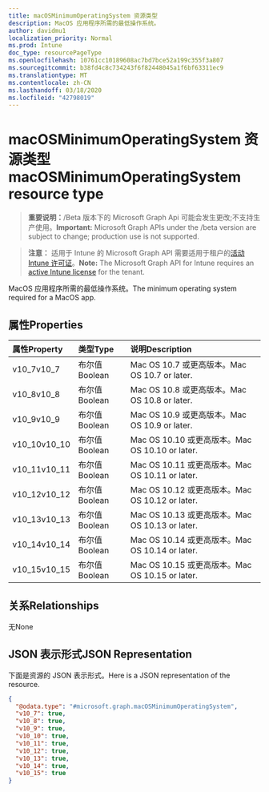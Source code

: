 ```yaml
---
title: macOSMinimumOperatingSystem 资源类型
description: MacOS 应用程序所需的最低操作系统。
author: davidmu1
localization_priority: Normal
ms.prod: Intune
doc_type: resourcePageType
ms.openlocfilehash: 10761cc10189608ac7bd7bce52a199c355f3a807
ms.sourcegitcommit: b38fd4c8c734243f6f82448045a1f6bf63311ec9
ms.translationtype: MT
ms.contentlocale: zh-CN
ms.lasthandoff: 03/18/2020
ms.locfileid: "42798019"
---
```

# <a name="macosminimumoperatingsystem-resource-type"></a><span data-ttu-id="6de9c-103">macOSMinimumOperatingSystem 资源类型</span><span class="sxs-lookup"><span data-stu-id="6de9c-103">macOSMinimumOperatingSystem resource type</span></span>

> <span data-ttu-id="6de9c-104">**重要说明：**/Beta 版本下的 Microsoft Graph Api 可能会发生更改;不支持生产使用。</span><span class="sxs-lookup"><span data-stu-id="6de9c-104">**Important:** Microsoft Graph APIs under the /beta version are subject to change; production use is not supported.</span></span>

> <span data-ttu-id="6de9c-105">**注意：** 适用于 Intune 的 Microsoft Graph API 需要适用于租户的[活动 Intune 许可证](https://go.microsoft.com/fwlink/?linkid=839381)。</span><span class="sxs-lookup"><span data-stu-id="6de9c-105">**Note:** The Microsoft Graph API for Intune requires an [active Intune license](https://go.microsoft.com/fwlink/?linkid=839381) for the tenant.</span></span>

<span data-ttu-id="6de9c-106">MacOS 应用程序所需的最低操作系统。</span><span class="sxs-lookup"><span data-stu-id="6de9c-106">The minimum operating system required for a MacOS app.</span></span>

## <a name="properties"></a><span data-ttu-id="6de9c-107">属性</span><span class="sxs-lookup"><span data-stu-id="6de9c-107">Properties</span></span>
|<span data-ttu-id="6de9c-108">属性</span><span class="sxs-lookup"><span data-stu-id="6de9c-108">Property</span></span>|<span data-ttu-id="6de9c-109">类型</span><span class="sxs-lookup"><span data-stu-id="6de9c-109">Type</span></span>|<span data-ttu-id="6de9c-110">说明</span><span class="sxs-lookup"><span data-stu-id="6de9c-110">Description</span></span>|
|:---|:---|:---|
|<span data-ttu-id="6de9c-111">v10_7</span><span class="sxs-lookup"><span data-stu-id="6de9c-111">v10_7</span></span>|<span data-ttu-id="6de9c-112">布尔值</span><span class="sxs-lookup"><span data-stu-id="6de9c-112">Boolean</span></span>|<span data-ttu-id="6de9c-113">Mac OS 10.7 或更高版本。</span><span class="sxs-lookup"><span data-stu-id="6de9c-113">Mac OS 10.7 or later.</span></span>|
|<span data-ttu-id="6de9c-114">v10_8</span><span class="sxs-lookup"><span data-stu-id="6de9c-114">v10_8</span></span>|<span data-ttu-id="6de9c-115">布尔值</span><span class="sxs-lookup"><span data-stu-id="6de9c-115">Boolean</span></span>|<span data-ttu-id="6de9c-116">Mac OS 10.8 或更高版本。</span><span class="sxs-lookup"><span data-stu-id="6de9c-116">Mac OS 10.8 or later.</span></span>|
|<span data-ttu-id="6de9c-117">v10_9</span><span class="sxs-lookup"><span data-stu-id="6de9c-117">v10_9</span></span>|<span data-ttu-id="6de9c-118">布尔值</span><span class="sxs-lookup"><span data-stu-id="6de9c-118">Boolean</span></span>|<span data-ttu-id="6de9c-119">Mac OS 10.9 或更高版本。</span><span class="sxs-lookup"><span data-stu-id="6de9c-119">Mac OS 10.9 or later.</span></span>|
|<span data-ttu-id="6de9c-120">v10_10</span><span class="sxs-lookup"><span data-stu-id="6de9c-120">v10_10</span></span>|<span data-ttu-id="6de9c-121">布尔值</span><span class="sxs-lookup"><span data-stu-id="6de9c-121">Boolean</span></span>|<span data-ttu-id="6de9c-122">Mac OS 10.10 或更高版本。</span><span class="sxs-lookup"><span data-stu-id="6de9c-122">Mac OS 10.10 or later.</span></span>|
|<span data-ttu-id="6de9c-123">v10_11</span><span class="sxs-lookup"><span data-stu-id="6de9c-123">v10_11</span></span>|<span data-ttu-id="6de9c-124">布尔值</span><span class="sxs-lookup"><span data-stu-id="6de9c-124">Boolean</span></span>|<span data-ttu-id="6de9c-125">Mac OS 10.11 或更高版本。</span><span class="sxs-lookup"><span data-stu-id="6de9c-125">Mac OS 10.11 or later.</span></span>|
|<span data-ttu-id="6de9c-126">v10_12</span><span class="sxs-lookup"><span data-stu-id="6de9c-126">v10_12</span></span>|<span data-ttu-id="6de9c-127">布尔值</span><span class="sxs-lookup"><span data-stu-id="6de9c-127">Boolean</span></span>|<span data-ttu-id="6de9c-128">Mac OS 10.12 或更高版本。</span><span class="sxs-lookup"><span data-stu-id="6de9c-128">Mac OS 10.12 or later.</span></span>|
|<span data-ttu-id="6de9c-129">v10_13</span><span class="sxs-lookup"><span data-stu-id="6de9c-129">v10_13</span></span>|<span data-ttu-id="6de9c-130">布尔值</span><span class="sxs-lookup"><span data-stu-id="6de9c-130">Boolean</span></span>|<span data-ttu-id="6de9c-131">Mac OS 10.13 或更高版本。</span><span class="sxs-lookup"><span data-stu-id="6de9c-131">Mac OS 10.13 or later.</span></span>|
|<span data-ttu-id="6de9c-132">v10_14</span><span class="sxs-lookup"><span data-stu-id="6de9c-132">v10_14</span></span>|<span data-ttu-id="6de9c-133">布尔值</span><span class="sxs-lookup"><span data-stu-id="6de9c-133">Boolean</span></span>|<span data-ttu-id="6de9c-134">Mac OS 10.14 或更高版本。</span><span class="sxs-lookup"><span data-stu-id="6de9c-134">Mac OS 10.14 or later.</span></span>|
|<span data-ttu-id="6de9c-135">v10_15</span><span class="sxs-lookup"><span data-stu-id="6de9c-135">v10_15</span></span>|<span data-ttu-id="6de9c-136">布尔值</span><span class="sxs-lookup"><span data-stu-id="6de9c-136">Boolean</span></span>|<span data-ttu-id="6de9c-137">Mac OS 10.15 或更高版本。</span><span class="sxs-lookup"><span data-stu-id="6de9c-137">Mac OS 10.15 or later.</span></span>|

## <a name="relationships"></a><span data-ttu-id="6de9c-138">关系</span><span class="sxs-lookup"><span data-stu-id="6de9c-138">Relationships</span></span>
<span data-ttu-id="6de9c-139">无</span><span class="sxs-lookup"><span data-stu-id="6de9c-139">None</span></span>

## <a name="json-representation"></a><span data-ttu-id="6de9c-140">JSON 表示形式</span><span class="sxs-lookup"><span data-stu-id="6de9c-140">JSON Representation</span></span>
<span data-ttu-id="6de9c-141">下面是资源的 JSON 表示形式。</span><span class="sxs-lookup"><span data-stu-id="6de9c-141">Here is a JSON representation of the resource.</span></span>
<!-- {
  "blockType": "resource",
  "@odata.type": "microsoft.graph.macOSMinimumOperatingSystem"
}
-->
``` json
{
  "@odata.type": "#microsoft.graph.macOSMinimumOperatingSystem",
  "v10_7": true,
  "v10_8": true,
  "v10_9": true,
  "v10_10": true,
  "v10_11": true,
  "v10_12": true,
  "v10_13": true,
  "v10_14": true,
  "v10_15": true
}
```



